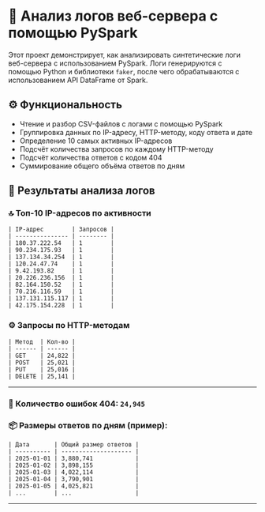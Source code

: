 # 📌 Анализ логов веб-сервера с помощью PySpark

Этот проект демонстрирует, как анализировать синтетические логи веб-сервера с использованием PySpark. Логи генерируются с помощью Python и библиотеки `faker`, после чего обрабатываются с использованием API DataFrame от Spark.

## ⚙️ Функциональность

- Чтение и разбор CSV-файлов с логами с помощью PySpark
- Группировка данных по IP-адресу, HTTP-методу, коду ответа и дате
- Определение 10 самых активных IP-адресов
- Подсчёт количества запросов по каждому HTTP-методу
- Подсчёт количества ответов с кодом 404
- Суммирование общего объёма ответов по дням

## 📝 Результаты анализа логов

### 🔝 Топ-10 IP-адресов по активности

    | IP-адрес        | Запросов |
    | --------------- | -------- |
    | 180.37.222.54   | 1        |
    | 90.234.175.93   | 1        |
    | 137.134.34.254  | 1        |
    | 120.24.47.74    | 1        |
    | 9.42.193.82     | 1        |
    | 20.226.236.156  | 1        |
    | 82.164.150.52   | 1        |
    | 70.216.116.59   | 1        |
    | 137.131.115.117 | 1        |
    | 42.175.154.228  | 1        |

### ⚙️ Запросы по HTTP-методам

    | Метод  | Кол-во |
    | ------ | ------ |
    | GET    | 24,822 |
    | POST   | 25,021 |
    | PUT    | 25,016 |
    | DELETE | 25,141 |

---

### 🚫 Количество ошибок **404**: **`24,945`**

### 📦 Размеры ответов по дням (пример):

    | Дата       | Общий размер ответов |
    | ---------- | -------------------- |
    | 2025-01-01 | 3,880,741            |
    | 2025-01-02 | 3,898,155            |
    | 2025-01-03 | 4,022,114            |
    | 2025-01-04 | 3,790,901            |
    | 2025-01-05 | 4,025,821            |
    | ...        | ...                  |

---
